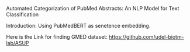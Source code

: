 Automated Categorization of PubMed Abstracts: An NLP Model for Text Classification

Introduction: 
Using PubMedBERT as senetence embedding.



Here is the Link for finding GMED dataset:
https://github.com/udel-biotm-lab/ASUP 
